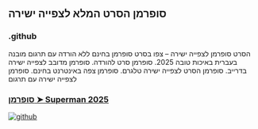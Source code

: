 ## סופרמן הסרט המלא לצפייה ישירה

### .github

הסרט סופרמן לצפייה ישירה – צפו בסרט סופרמן בחינם ללא הורדה עם תרגום מובנה בעברית באיכות טובה 2025. סופרמן סרט להורדה. סופרמן מדובב לצפייה ישירה בדרייב. סופרמן הסרט לצפייה ישירה טלגרם. סופרמן צפה באינטרנט בחינם. סופרמן לצפייה ישירה עם תרגום

### [סופרמן ➤ Superman 2025](https://watching4khdmovies.blogspot.com/2025/07/superman-he.html)

<a href="https://watching4khdmovies.blogspot.com/2025/07/superman-he.html" rel="nofollow"><img src="https://image.tmdb.org/t/p/w1280/fa2UglqJcXCx4pb0tZL7uCLfe5G.jpg" alt="github" data-canonical-src="https://image.tmdb.org/t/p/w1280/fa2UglqJcXCx4pb0tZL7uCLfe5G.jpg" style="max-width: 100%;"></a>
